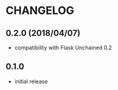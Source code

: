 # CHANGELOG

## 0.2.0 (2018/04/07)

* compatibility with Flask Unchained 0.2

## 0.1.0

* initial release
